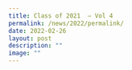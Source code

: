 ```yaml
---
title: Class of 2021  – Vol 4
permalink: /news/2022/permalink/
date: 2022-02-26
layout: post
description: ""
image: ""
---
```

